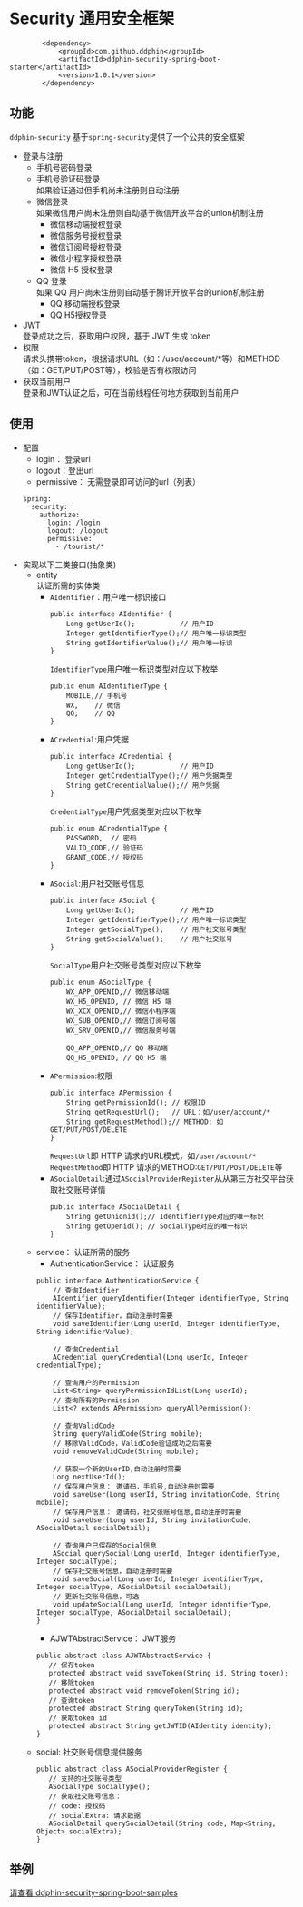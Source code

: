 # Security 通用安全框架
```$xslt
        <dependency>
            <groupId>com.github.ddphin</groupId>
            <artifactId>ddphin-security-spring-boot-starter</artifactId>            
            <version>1.0.1</version>
        </dependency>
```
## 功能
`ddphin-security` 基于`spring-security`提供了一个公共的安全框架
- 登录与注册
    - 手机号密码登录
    - 手机号验证码登录
      <br>如果验证通过但手机尚未注册则自动注册
    - 微信登录
       <br>如果微信用户尚未注册则自动基于微信开放平台的union机制注册
      - 微信移动端授权登录
      - 微信服务号授权登录
      - 微信订阅号授权登录
      - 微信小程序授权登录
      - 微信 H5 授权登录
    - QQ 登录
       <br>如果 QQ 用户尚未注册则自动基于腾讯开放平台的union机制注册
      - QQ 移动端授权登录
      - QQ H5授权登录
- JWT
  <br>登录成功之后，获取用户权限，基于 JWT 生成 token      
- 权限
  <br>请求头携带token，根据请求URL（如：/user/account/*等）和METHOD（如：GET/PUT/POST等），校验是否有权限访问
- 获取当前用户
  <br>登录和JWT认证之后，可在当前线程任何地方获取到当前用户

## 使用
- 配置
   - login： 登录url
   - logout：登出url
   - permissive： 无需登录即可访问的url（列表）
    ```$xslt
    spring:
      security:
        authorize:
          login: /login
          logout: /logout
          permissive:
            - /tourist/*
    ```
-  实现以下三类接口(抽象类)
   - entity
     <br>认证所需的实体类
     - `AIdentifier`：用户唯一标识接口
        ```$xslt
        public interface AIdentifier {
            Long getUserId();           // 用户ID
            Integer getIdentifierType();// 用户唯一标识类型
            String getIdentifierValue();// 用户唯一标识
        }
        ```
        `IdentifierType`用户唯一标识类型对应以下枚举
        ```$xslt
        public enum AIdentifierType {
            MOBILE,// 手机号
            WX,    // 微信
            QQ;    // QQ
        }
        ```
     - `ACredential`:用户凭据
        ```$xslt
        public interface ACredential {
            Long getUserId();           // 用户ID
            Integer getCredentialType();// 用户凭据类型
            String getCredentialValue();// 用户凭据
        }
        ```
        `CredentialType`用户凭据类型对应以下枚举
        ```$xslt
        public enum ACredentialType {
            PASSWORD,  // 密码
            VALID_CODE,// 验证码
            GRANT_CODE,// 授权码
        }
        ```
     - `ASocial`:用户社交账号信息
        ```$xslt
        public interface ASocial {
            Long getUserId();           // 用户ID
            Integer getIdentifierType();// 用户唯一标识类型
            Integer getSocialType();    // 用户社交账号类型
            String getSocialValue();    // 用户社交账号
        }
        ```
        `SocialType`用户社交账号类型对应以下枚举
        ```$xslt
        public enum ASocialType {
            WX_APP_OPENID,// 微信移动端
            WX_H5_OPENID, // 微信 H5 端
            WX_XCX_OPENID,// 微信小程序端
            WX_SUB_OPENID,// 微信订阅号端
            WX_SRV_OPENID,// 微信服务号端
        
            QQ_APP_OPENID,// QQ 移动端
            QQ_H5_OPENID; // QQ H5 端
        ```
     - `APermission`:权限
        ```$xslt
        public interface APermission {
            String getPermissionId(); // 权限ID
            String getRequestUrl();   // URL：如/user/account/*
            String getRequestMethod();// METHOD: 如 GET/PUT/POST/DELETE
        }
        ```
        `RequestUrl`即 HTTP 请求的URL模式，如`/user/account/*`<br>
        `RequestMethod`即 HTTP 请求的METHOD:`GET/PUT/POST/DELETE`等    
     - `ASocialDetail`:通过`ASocialProviderRegister`从从第三方社交平台获取社交账号详情
        ```$xslt
        public interface ASocialDetail {
            String getUnionid();// IdentifierType对应的唯一标识
            String getOpenid(); // SocialType对应的唯一标识
        }
        ```         
   - service： 认证所需的服务
     - AuthenticationService： 认证服务
     ```$xslt
     public interface AuthenticationService {
         // 查询Identifier
         AIdentifier queryIdentifier(Integer identifierType, String identifierValue);
         // 保存Identifier，自动注册时需要
         void saveIdentifier(Long userId, Integer identifierType, String identifierValue);
     
         // 查询Credential
         ACredential queryCredential(Long userId, Integer credentialType);
     
         // 查询用户的Permission
         List<String> queryPermissionIdList(Long userId);
         // 查询所有的Permission
         List<? extends APermission> queryAllPermission();
     
         // 查询ValidCode
         String queryValidCode(String mobile);
         // 移除ValidCode，ValidCode验证成功之后需要
         void removeValidCode(String mobile);
     
         // 获取一个新的UserID,自动注册时需要
         Long nextUserId();
         // 保存用户信息： 邀请码，手机号,自动注册时需要
         void saveUser(Long userId, String invitationCode, String mobile);
         // 保存用户信息： 邀请码，社交张账号信息,自动注册时需要
         void saveUser(Long userId, String invitationCode, ASocialDetail socialDetail);
     
         // 查询用户已保存的Social信息
         ASocial querySocial(Long userId, Integer identifierType, Integer socialType);
         // 保存社交账号信息，自动注册时需要
         void saveSocial(Long userId, Integer identifierType, Integer socialType, ASocialDetail socialDetail);
         // 更新社交账号信息，可选
         void updateSocial(Long userId, Integer identifierType, Integer socialType, ASocialDetail socialDetail);
     }
     ```
     - AJWTAbstractService： JWT服务
     ```$xslt
     public abstract class AJWTAbstractService {
        // 保存token
        protected abstract void saveToken(String id, String token);
        // 移除token
        protected abstract void removeToken(String id);
        // 查询token
        protected abstract String queryToken(String id);
        // 获取token id
        protected abstract String getJWTID(AIdentity identity);
     }
     ```     
   - social: 社交账号信息提供服务
     ```$xslt
     public abstract class ASocialProviderRegister {
        // 支持的社交账号类型
        ASocialType socialType();
        // 获取社交账号信息：
        // code: 授权码
        // socialExtra: 请求数据
        ASocialDetail querySocialDetail(String code, Map<String, Object> socialExtra);
     }
     ```
## 举例
[请查看 ddphin-security-spring-boot-samples](https://github.com/ddphin/ddphin-security-spring-boot/tree/master/ddphin-security-spring-boot-samples)